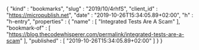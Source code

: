 {
  "kind" : "bookmarks",
  "slug" : "2019/10/4rhfS",
  "client_id" : "https://micropublish.net",
  "date" : "2019-10-26T15:34:05.89+02:00",
  "h" : "h-entry",
  "properties" : {
    "name" : [ "Integrated Tests Are A Scam" ],
    "bookmark-of" : [ "https://blog.thecodewhisperer.com/permalink/integrated-tests-are-a-scam" ],
    "published" : [ "2019-10-26T15:34:05.89+02:00" ]
  }
}
